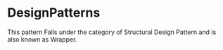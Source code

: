 # DesignPatterns
This pattern Falls under the category of Structural Design Pattern and is also known as Wrapper.
